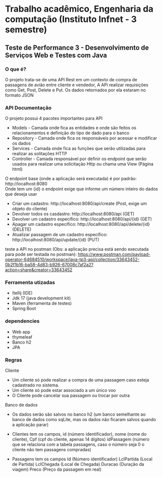 # Trabalho acadêmico, Engenharia da computação (Instituto Infnet - 3 semestre)
## Teste de Performance 3 - Desenvolvimento de Serviços Web e Testes com Java

### O que é?
O projeto trata-se de uma API Rest em um contexto de compra de passagens de avião entre cliente e vendedor, A APi realizar requisições como Get, Post, Delete e Put.
Os dados retornados por ela estaram no formato JSON

### API Documentação
O projeto possui 4 pacotes importantes para API
- Models - Camada onde fica as entidades e onde são feitos os relacionamentos e definição do tipo de dado para o banco
- Repository - Camada onde fica os responsáveis por acessar e modificar os dados
- Services - Camada onde fica as funções que serão utilizadas para realizar as solitações HTTP
- Controller - Camada responsável por definir os endpoint que serão usados para realizar uma solicitação Http ou chama uma View (Página html)

O endpoint base (onde a aplicação será executada) é por padrão: http://localhost:8080  
Onde tem um {id} o endpoint exige que informe um número inteiro do dados que deseja usar

- Criar um cadastro: http://localhost:8080/api/create (Post, exige um objeto do cliente)
- Devolver todos os casdastro: http://localhost:8080/api (GET)
- Devolver um cadastro específico: http://localhost:8080/api/{id} (GET)
- Apagar um cadastro específico: http://localhost:8080/api/delete/{id} (DELETE)
- Atualizar passagem de um cadastro específico: http://localhost:8080/api/update/{id} (PUT)

teste a API no postman (Obs: a aplicação precisa está sendo executada para pode ser testada no postman): https://www.postman.com/payload-operator-64684510/workspace/java-tp3-api/collection/33643452-0b2f1b16-ba58-4d83-b926-67008c7af2a2?action=share&creator=33643452  

### Ferramenta utizadas 

- Itellij (IDE) 
- Jdk 17   (java development kit)
- Maven (ferramenta de testes)
- Spring Boot

### dependencies
- Web app
- thymeleaf
- Banco h2
- JPA

### Regras 

Cliente 

- Um cliente só pode realizar a compra de uma passagem caso esteja cadastrado no sistema.
- Um cliente só pode estar associado a um único voo
- O Cliente pode cancelar sua passagem ou trocar por outra

Banco de dados
- Os dados serão são salvos no banco h2 (um banco semelhante ao banco de dados como sqLite, mas os dados não ficaram salvos quando a aplicação parar)

- Clientes tem os campos, 
id (número identificador), 
nome (nome do cliente), 
Cpf  (cpf do cliente, apenas 14 dígitos) 
idPassagem (número que se relaciona com a tabela passagens, caso o número seja 0 o cliente não tem passagens compradas)

- Passagens tem os campos
Id (Número identificador)
LclPartida (Local de Partida)
LclChegada (Local de Chegada)
Duracao (Duração da viagem)
Preco (Preço da passagem em real)
